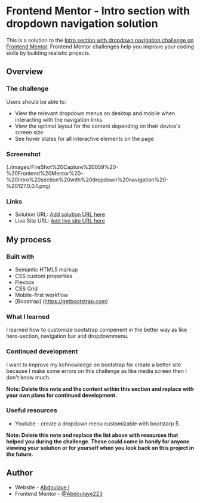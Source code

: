 # Frontend Mentor - Intro section with dropdown navigation solution

This is a solution to the [Intro section with dropdown navigation challenge on Frontend Mentor](https://www.frontendmentor.io/challenges/intro-section-with-dropdown-navigation-ryaPetHE5). Frontend Mentor challenges help you improve your coding skills by building realistic projects. 

## Overview

### The challenge

Users should be able to:

- View the relevant dropdown menus on desktop and mobile when interacting with the navigation links
- View the optimal layout for the content depending on their device's screen size
- See hover states for all interactive elements on the page

### Screenshot

(./images/FireShot%20Capture%20059%20-%20Frontend%20Mentor%20-%20Intro%20section%20with%20dropdown%20navigation%20-%20127.0.0.1.png)

### Links

- Solution URL: [Add solution URL here](https://your-solution-url.com)
- Live Site URL: [Add live site URL here](https://your-live-site-url.com)

## My process

### Built with

- Semantic HTML5 markup
- CSS custom properties
- Flexbox
- CSS Grid
- Mobile-first workflow
- [Boostrap] (https://getbootstrap.com)

### What I learned

I learned how to customize bootstrap compenent in the better way as like hero-section, navigation bar and dropdownmenu.

### Continued development

I want to improve my kchnowledge on bootstrap for create a better site because I make some errors on this challenge as like media screen then I don't know much.

**Note: Delete this note and the content within this section and replace with your own plans for continued development.**

### Useful resources

- Youtube - create a dropdown menu customizable with bootstarp 5.

**Note: Delete this note and replace the list above with resources that helped you during the challenge. These could come in handy for anyone viewing your solution or for yourself when you look back on this project in the future.**

## Author

- Website - [Abdoulaye I](https://www.your-site.com)
- Frontend Mentor - [@Abdoulaye223](https://www.frontendmentor.io/profile/yourusername)
